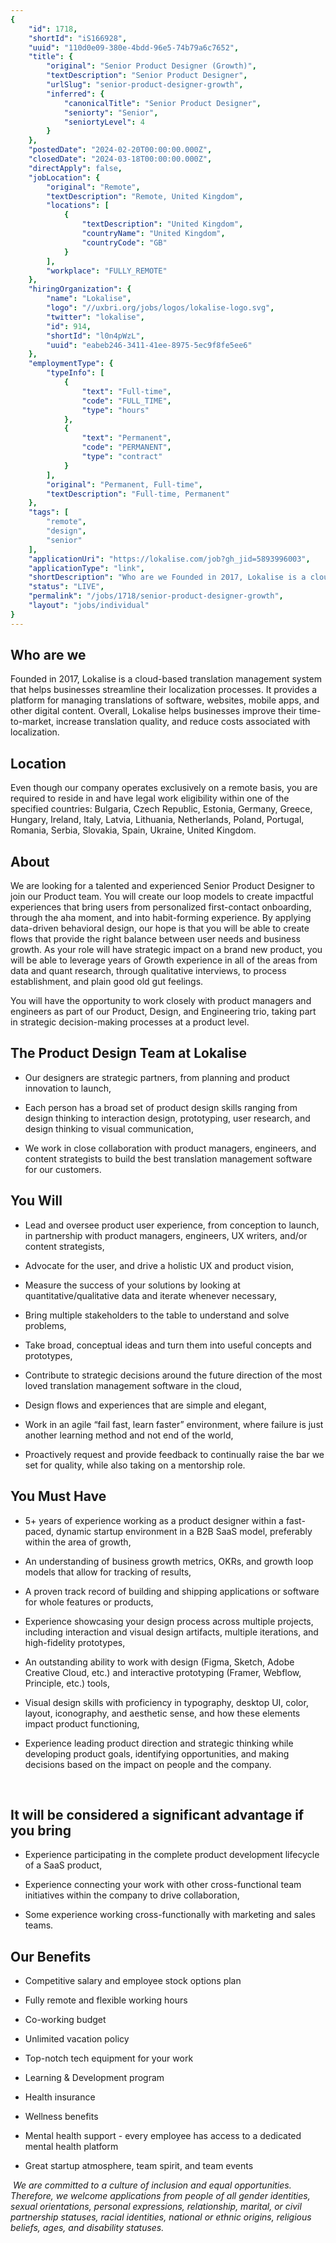 ```yaml
---
{
	"id": 1718,
	"shortId": "iS166928",
	"uuid": "110d0e09-380e-4bdd-96e5-74b79a6c7652",
	"title": {
		"original": "Senior Product Designer (Growth)",
		"textDescription": "Senior Product Designer",
		"urlSlug": "senior-product-designer-growth",
		"inferred": {
			"canonicalTitle": "Senior Product Designer",
			"seniorty": "Senior",
			"seniortyLevel": 4
		}
	},
	"postedDate": "2024-02-20T00:00:00.000Z",
	"closedDate": "2024-03-18T00:00:00.000Z",
	"directApply": false,
	"jobLocation": {
		"original": "Remote",
		"textDescription": "Remote, United Kingdom",
		"locations": [
			{
				"textDescription": "United Kingdom",
				"countryName": "United Kingdom",
				"countryCode": "GB"
			}
		],
		"workplace": "FULLY_REMOTE"
	},
	"hiringOrganization": {
		"name": "Lokalise",
		"logo": "//uxbri.org/jobs/logos/lokalise-logo.svg",
		"twitter": "lokalise",
		"id": 914,
		"shortId": "l0n4pWzL",
		"uuid": "eabeb246-3411-41ee-8975-5ec9f8fe5ee6"
	},
	"employmentType": {
		"typeInfo": [
			{
				"text": "Full-time",
				"code": "FULL_TIME",
				"type": "hours"
			},
			{
				"text": "Permanent",
				"code": "PERMANENT",
				"type": "contract"
			}
		],
		"original": "Permanent, Full-time",
		"textDescription": "Full-time, Permanent"
	},
	"tags": [
		"remote",
		"design",
		"senior"
	],
	"applicationUri": "https://lokalise.com/job?gh_jid=5893996003",
	"applicationType": "link",
	"shortDescription": "Who are we Founded in 2017, Lokalise is a cloud-based- translation management system that helps businesses streamline their localization processes. It provides a platform for managing translations of",
	"status": "LIVE",
	"permalink": "/jobs/1718/senior-product-designer-growth",
	"layout": "jobs/individual"
}
---
```

<h2>Who are we</h2><p>Founded in 2017, Lokalise is a cloud-based translation management system that helps businesses streamline their localization processes. It provides a platform for managing translations of software, websites, mobile apps, and other digital content. Overall, Lokalise helps businesses improve their time-to-market, increase translation quality, and reduce costs associated with localization.</p><h2>Location</h2><p>Even though our company operates exclusively on a remote basis, you are required to reside in and have legal work eligibility within one of the specified countries: Bulgaria, Czech Republic, Estonia, Germany, Greece, Hungary, Ireland, Italy, Latvia, Lithuania, Netherlands, Poland, Portugal, Romania, Serbia, Slovakia, Spain, Ukraine, United Kingdom.</p><h2>About</h2><p>We are looking for a talented and experienced Senior Product Designer to join our Product team. You will create our loop models to create impactful experiences that bring users from personalized first-contact onboarding, through the aha moment, and into habit-forming experience. By applying data-driven behavioral design, our hope is that you will be able to create flows that provide the right balance between user needs and business growth. As your role will have strategic impact on a brand new product, you will be able to leverage years of Growth experience in all of the areas from data and quant research, through qualitative interviews, to process establishment, and plain good old gut feelings.</p><p>You will have the opportunity to work closely with product managers and engineers as part of our Product, Design, and Engineering trio, taking part in strategic decision-making processes at a product level.&nbsp;<br></p><h2>The Product Design Team at Lokalise</h2><ul><li><p>Our designers are strategic partners, from planning and product innovation to launch,</p></li><li><p>Each person has a broad set of product design skills ranging from design thinking to interaction design, prototyping, user research, and design thinking to visual communication,</p></li><li><p>We work in close collaboration with product managers, engineers, and content strategists to build the best translation management software for our customers.&nbsp;</p></li></ul><h2>You Will</h2><ul><li><p>Lead and oversee product user experience, from conception to launch, in partnership with product managers, engineers, UX writers, and/or content strategists,</p></li><li><p>Advocate for the user, and drive a holistic UX and product vision,</p></li><li><p>Measure the success of your solutions by looking at quantitative/qualitative data and iterate whenever necessary,</p></li><li><p>Bring multiple stakeholders to the table to understand and solve problems,</p></li><li><p>Take broad, conceptual ideas and turn them into useful concepts and prototypes,</p></li><li><p>Contribute to strategic decisions around the future direction of the most loved translation management software in the cloud,</p></li><li><p>Design flows and experiences that are simple and elegant,</p></li><li><p>Work in an agile “fail fast, learn faster” environment, where failure is just another learning method and not end of the world,</p></li><li><p>Proactively request and provide feedback to continually raise the bar we set for quality, while also taking on a mentorship role.</p></li></ul><h2>You Must Have</h2><ul><li><p>5+ years of experience working as a product designer within a fast-paced, dynamic startup environment in a B2B SaaS model, preferably within the area of growth,</p></li><li><p>An understanding of business growth metrics, OKRs, and growth loop models that allow for tracking of results,</p></li><li><p>A proven track record of building and shipping applications or software for whole features or products,&nbsp;</p></li><li><p>Experience showcasing your design process across multiple projects, including interaction and visual design artifacts, multiple iterations, and high-fidelity prototypes,</p></li><li><p>An outstanding ability to work with design (Figma, Sketch, Adobe Creative Cloud, etc.) and interactive prototyping (Framer, Webflow, Principle, etc.) tools,</p></li><li><p>Visual design skills with proficiency in typography, desktop UI, color, layout, iconography, and aesthetic sense, and how these elements impact product functioning,</p></li><li><p>Experience leading product direction and strategic thinking while developing product goals, identifying opportunities, and making decisions based on the impact on people and the company.</p></li></ul><p><strong>&nbsp;</strong></p><h2>It will be considered a significant advantage if you bring</h2><ul><li><p>Experience participating in the complete product development lifecycle of a SaaS product,</p></li><li><p>Experience connecting your work with other cross-functional team initiatives within the company to drive collaboration,</p></li><li><p>Some experience working cross-functionally with marketing and sales teams.&nbsp;</p></li></ul><h2>Our Benefits</h2><ul><li><p>Competitive salary and employee stock options plan</p></li><li><p>Fully remote and flexible working hours&nbsp;</p></li><li><p>Co-working budget</p></li><li><p>Unlimited vacation policy</p></li><li><p>Top-notch tech equipment for your work</p></li><li><p>Learning &amp; Development program</p></li><li><p>Health insurance</p></li><li><p>Wellness benefits</p></li><li><p>Mental health support - every employee has access to a dedicated mental health platform</p></li><li><p>Great startup atmosphere, team spirit, and team events</p></li></ul><p>&nbsp;<em>We are committed to a culture of inclusion and equal opportunities. Therefore, we welcome applications from people of all gender identities, sexual orientations, personal expressions, relationship, marital, or civil partnership statuses, racial identities, national or ethnic origins, religious beliefs, ages, and disability statuses.&nbsp;</em></p>
